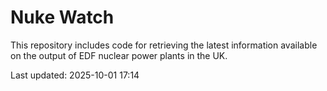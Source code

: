 # Nuke Watch

This repository includes code for retrieving the latest information available on the output of EDF nuclear power plants in the UK.

Last updated: 2025-10-01 17:14